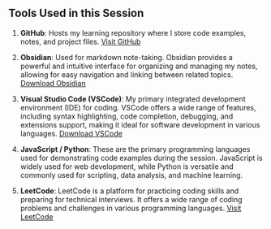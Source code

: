 ## Tools Used in this Session

  

1. **GitHub**: Hosts my learning repository where I store code examples, notes, and project files. [Visit GitHub](https://github.com/Deeku-Zeus/funndamentals-of-programming)

2. **Obsidian**: Used for markdown note-taking. Obsidian provides a powerful and intuitive interface for organizing and managing my notes, allowing for easy navigation and linking between related topics. [Download Obsidian](https://obsidian.md/)

3. **Visual Studio Code (VSCode)**: My primary integrated development environment (IDE) for coding. VSCode offers a wide range of features, including syntax highlighting, code completion, debugging, and extensions support, making it ideal for software development in various languages. [Download VSCode](https://code.visualstudio.com/)

4. **JavaScript / Python**: These are the primary programming languages used for demonstrating code examples during the session. JavaScript is widely used for web development, while Python is versatile and commonly used for scripting, data analysis, and machine learning.

5. **LeetCode**: LeetCode is a platform for practicing coding skills and preparing for technical interviews. It offers a wide range of coding problems and challenges in various programming languages. [Visit LeetCode](https://leetcode.com/)
